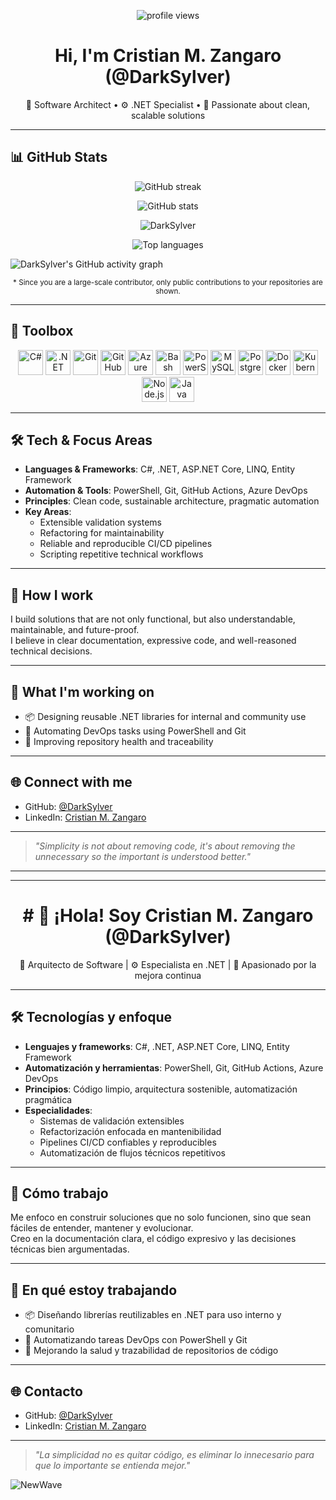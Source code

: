 <!-- Profile header -->

<p align="center">
  <img src="https://komarev.com/ghpvc/?username=DarkSylver&label=Profile%20views&color=0e75b6&style=flat" alt="profile views" />
</p>

<h1 align="center">Hi, I'm Cristian M. Zangaro (@DarkSylver)</h1>

<p align="center">
  🧠 Software Architect • ⚙️ .NET Specialist • 🚀 Passionate about clean, scalable solutions
</p>

---

## 📊 GitHub Stats

<p align="center">
  <img src="https://github-readme-streak-stats-eight.vercel.app/?user=DarkSylver&theme=tokyonight" alt="GitHub streak" />
</p>

<p align="center">
  <img src="https://github-readme-stats.vercel.app/api?username=DarkSylver&show_icons=true&theme=tokyonight&hide=issues&count_private=true" alt="GitHub stats" />
</p>

<p align="center">
  <img align="center" src="https://github-trophies.vercel.app/?username=DarkSylver&column=8&theme=algolia&rank=SECRET,SSS,SS,S,AAA,AA,A" alt="DarkSylver" />
</p>

<p align="center">
  <img src="https://github-readme-stats.vercel.app/api/top-langs/?username=DarkSylver&layout=compact&theme=tokyonight&hide=html" alt="Top languages" />
</p>

![DarkSylver's GitHub activity graph]( https://github-readme-activity-graph.vercel.app/graph?username=DarkSylver&theme=react-dark&area=true&hide_border=true#gh-light-mode-only)
<p align="center">
  <sub>* Since you are a large-scale contributor, only public contributions to your repositories are shown.</sub>
</p>

---

## 🧰 Toolbox

<p align="center">
  <!-- .NET, C#, Git, etc -->
  <img src="https://cdn.jsdelivr.net/gh/devicons/devicon/icons/csharp/csharp-original.svg" width="40" alt="C#" />
  <img src="https://cdn.jsdelivr.net/gh/devicons/devicon/icons/dotnetcore/dotnetcore-original.svg" width="40" alt=".NET Core" />
  <img src="https://cdn.jsdelivr.net/gh/devicons/devicon/icons/git/git-original.svg" width="40" alt="Git" />
  <img src="https://cdn.jsdelivr.net/gh/devicons/devicon/icons/github/github-original.svg" width="40" alt="GitHub" />
  <img src="https://cdn.jsdelivr.net/gh/devicons/devicon/icons/azure/azure-original.svg" width="40" alt="Azure" />
  <img src="https://cdn.jsdelivr.net/gh/devicons/devicon/icons/bash/bash-original.svg" width="40" alt="Bash" />
  <img src="https://cdn.jsdelivr.net/gh/devicons/devicon/icons/powershell/powershell-original.svg" width="40" alt="PowerShell" />

  <!-- Nuevos badges con alternativas -->
  <img src="https://cdn.jsdelivr.net/gh/devicons/devicon/icons/mysql/mysql-original.svg" width="40" alt="MySQL" />
  <img src="https://cdn.jsdelivr.net/gh/devicons/devicon/icons/postgresql/postgresql-original.svg" width="40" alt="PostgreSQL" />
  <img src="https://cdn.jsdelivr.net/gh/devicons/devicon/icons/docker/docker-original.svg" width="40" alt="Docker" />
  <img src="https://cdn.jsdelivr.net/gh/devicons/devicon/icons/kubernetes/kubernetes-plain.svg" width="40" alt="Kubernetes" />
  <img src="https://cdn.jsdelivr.net/gh/devicons/devicon/icons/nodejs/nodejs-original.svg" width="40" alt="Node.js" />
  <img src="https://cdn.jsdelivr.net/gh/devicons/devicon/icons/java/java-original.svg" width="40" alt="Java" />
  <!-- PowerBuilder no cargó, así que la dejo fuera -->
</p>


---

## 🛠 Tech & Focus Areas

- **Languages & Frameworks**: C#, .NET, ASP.NET Core, LINQ, Entity Framework  
- **Automation & Tools**: PowerShell, Git, GitHub Actions, Azure DevOps  
- **Principles**: Clean code, sustainable architecture, pragmatic automation  
- **Key Areas**:
  - Extensible validation systems  
  - Refactoring for maintainability  
  - Reliable and reproducible CI/CD pipelines  
  - Scripting repetitive technical workflows  

---

## 🤝 How I work

I build solutions that are not only functional, but also understandable, maintainable, and future-proof.  
I believe in clear documentation, expressive code, and well-reasoned technical decisions.

---

## 📍 What I'm working on

- 📦 Designing reusable .NET libraries for internal and community use  
- 🔁 Automating DevOps tasks using PowerShell and Git  
- 🧼 Improving repository health and traceability  

---

## 🌐 Connect with me

- GitHub: [@DarkSylver](https://github.com/DarkSylver)  
- LinkedIn: [Cristian M. Zangaro](https://www.linkedin.com/in/cristianmzangaro/)

---

> *"Simplicity is not about removing code, it's about removing the unnecessary so the important is understood better."*

---

---

<h1 align="center"># 👋 ¡Hola! Soy Cristian M. Zangaro (@DarkSylver)</h1>

<p align="center">
  🧠 Arquitecto de Software | ⚙️ Especialista en .NET | 🚀 Apasionado por la mejora continua
</p>

---

## 🛠 Tecnologías y enfoque

- **Lenguajes y frameworks**: C#, .NET, ASP.NET Core, LINQ, Entity Framework  
- **Automatización y herramientas**: PowerShell, Git, GitHub Actions, Azure DevOps  
- **Principios**: Código limpio, arquitectura sostenible, automatización pragmática  
- **Especialidades**:
  - Sistemas de validación extensibles  
  - Refactorización enfocada en mantenibilidad  
  - Pipelines CI/CD confiables y reproducibles  
  - Automatización de flujos técnicos repetitivos  

---

## 🤝 Cómo trabajo

Me enfoco en construir soluciones que no solo funcionen, sino que sean fáciles de entender, mantener y evolucionar.  
Creo en la documentación clara, el código expresivo y las decisiones técnicas bien argumentadas.

---

## 📍 En qué estoy trabajando

- 📦 Diseñando librerías reutilizables en .NET para uso interno y comunitario  
- 🔁 Automatizando tareas DevOps con PowerShell y Git  
- 🧼 Mejorando la salud y trazabilidad de repositorios de código  

---

## 🌐 Contacto

- GitHub: [@DarkSylver](https://github.com/DarkSylver)  
- LinkedIn: [Cristian M. Zangaro](https://www.linkedin.com/in/cristianmzangaro/)

---

> *"La simplicidad no es quitar código, es eliminar lo innecesario para que lo importante se entienda mejor."*



![NewWave](https://user-images.githubusercontent.com/81550376/180223136-576934f8-2f40-4fb9-acd9-786d1d5d0f73.svg)
